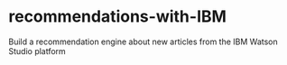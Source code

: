 # recommendations-with-IBM
Build a recommendation engine about new articles from the IBM Watson Studio platform
